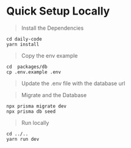 # Quick Setup Locally

> Install the Dependencies

```
cd daily-code
yarn install
```

> Copy the env example

```
cd  packages/db
cp .env.example .env
```

> Update the .env file with the database url

> Migrate and the Database

```
npx prisma migrate dev
npx prisma db seed
```

> Run locally

```
cd ../..
yarn run dev
```
